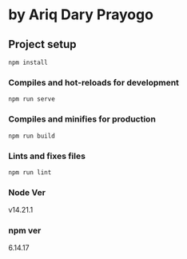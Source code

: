 
# by Ariq Dary Prayogo

## Project setup
```
npm install
```

### Compiles and hot-reloads for development
```
npm run serve
```

### Compiles and minifies for production
```
npm run build
```

### Lints and fixes files
```
npm run lint
```

### Node Ver 
v14.21.1

### npm ver
6.14.17